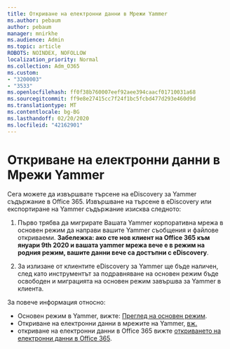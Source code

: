 ```yaml
---
title: Откриване на електронни данни в Мрежи Yammer
ms.author: pebaum
author: pebaum
manager: mnirkhe
ms.audience: Admin
ms.topic: article
ROBOTS: NOINDEX, NOFOLLOW
localization_priority: Normal
ms.collection: Adm_O365
ms.custom:
- "3200003"
- "3533"
ms.openlocfilehash: ff0f38b760007eef92aee394caacf01710031a68
ms.sourcegitcommit: ff9e8e27415cc7f24f1bc5fcbd477d293e460d9d
ms.translationtype: MT
ms.contentlocale: bg-BG
ms.lasthandoff: 02/20/2020
ms.locfileid: "42162901"
---
```

# <a name="ediscovery-in-yammer-networks"></a>Откриване на електронни данни в Мрежи Yammer

Сега можете да извършвате търсене на eDiscovery за Yammer съдържание в Office 365.  Извършване на търсене в eDiscovery или експортиране на Yammer съдържание изисква следното:

1. Първо трябва да мигрирате Вашата Yammer корпоративна мрежа в основен режим да направи вашите Yammer съобщения и файлове откриваеми. **Забележка: ако сте нов клиент на Office 365 към януари 9th 2020 и вашата yammer мрежа вече е в режим на родния режим, вашите данни вече са достъпни с eDiscovery**.

2. За излизане от клиентите eDiscovery за Yammer ще бъде наличен, след като инструментът за подравняване на основен режим бъде освободен и миграцията на основен режим завършва за Yammer в клиента.

За повече информация относно:

- Основен режим в Yammer, вижте: [Преглед на основен режим](https://docs.microsoft.com/yammer/configure-your-yammer-network/overview-native-mode).
- Откриване на електронни данни в мрежите на Yammer, [вж.](https://docs.microsoft.com/en-us/yammer/manage-security-and-compliance/overview-of-ediscovery)
- откриване на електронни данни в Office 365 вижте [откриването на електронни данни в Office 365](https://docs.microsoft.com/en-us/microsoft-365/compliance/ediscovery).
